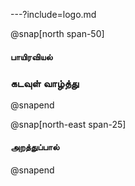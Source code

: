 ---?include=logo.md

@snap[north span-50]
#### பாயிரவியல்

### கடவுள் வாழ்த்து
@snapend

@snap[north-east span-25]
#### அறத்துப்பால்
@snapend